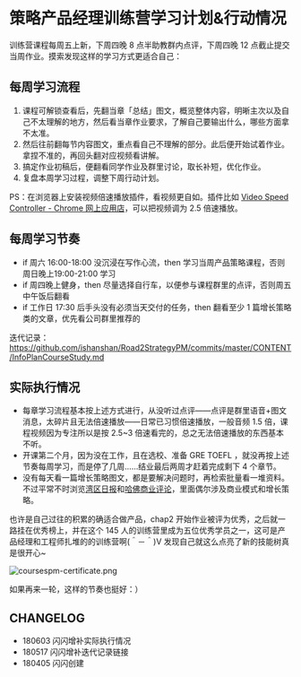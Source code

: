 # 策略产品经理训练营学习计划&行动情况

训练营课程每周五上新，下周四晚 8 点半助教群内点评，下周四晚 12 点截止提交当周作业。摸索发现这样的学习方式更适合自己：

## 每周学习流程

1. 课程可解锁查看后，先翻当章「总结」图文，概览整体内容，明晰主次以及自己不太理解的地方，然后看当章作业要求，了解自己要输出什么，哪些方面拿不太准。
2. 然后往前翻每节内容图文，重点看自己不理解的部分。此后便开始试着作业。拿捏不准的，再回头翻对应视频看讲解。
3. 搞定作业初稿后，便翻看同学作业及群里讨论，取长补短，优化作业。
4. 复盘本周学习过程，调整下周行动计划。

PS：在浏览器上安装视频倍速播放插件，看视频更自如。插件比如 [Video Speed Controller - Chrome 网上应用店](https://chrome.google.com/webstore/detail/video-speed-controller/nffaoalbilbmmfgbnbgppjihopabppdk)，可以把视频调为 2.5 倍速播放。


## 每周学习节奏



- if 周六 16:00-18:00 没沉浸在写作心流，then 学习当周产品策略课程，否则周日晚上19:00-21:00 学习
- if 周四晚上健身，then 尽量选择自行车，以便参与课程群里的点评，否则周五中午饭后翻看
- if 工作日 17:30 后手头没有必须当天交付的任务，then 翻看至少 1 篇增长策略类的文章，优先看公司群里推荐的

迭代记录：https://github.com/ishanshan/Road2StrategyPM/commits/master/CONTENT/InfoPlanCourseStudy.md


## 实际执行情况


- 每章学习流程基本按上述方式进行，从没听过点评——点评是群里语音+图文消息，太碎片且无法倍速播放——日常已习惯倍速播放，一般音频 1.5 倍，课程视频因为专注所以是按 2.5~3 倍速看完的，总之无法倍速播放的东西基本不听。
- 开课第二个月，因为没在工作，且在选校、准备 GRE TOEFL ，就没再按上述节奏每周学习，而是停了几周……结业最后两周才赶着完成剩下 4 个章节。
- 没有每天看一篇增长策略图文，都是要解决问题时，再检索批量看一堆资料。不过平常不时浏览[湾区日报](https://wanqu.co/)和[哈佛商业评论](https://hbr.org/)，里面偶尔涉及商业模式和增长策略。


也许是自己过往的积累的确适合做产品，chap2 开始作业被评为优秀，之后就一路挂在优秀榜上，并在这个 145 人的训练营里成为五位优秀学员之一，这可是产品经理和工程师扎堆的的训练营啊(＾－＾)V 发现自己就这么点亮了新的技能树真是很开心~

![coursespm-certificate.png](http://ishanshan.qiniudn.com/share/coursespm-certificate.png)
 


如果再来一轮，这样的节奏也挺好：）

## CHANGELOG

- 180603 闪闪增补实际执行情况
- 180517 闪闪增补迭代记录链接
- 180405 闪闪创建


